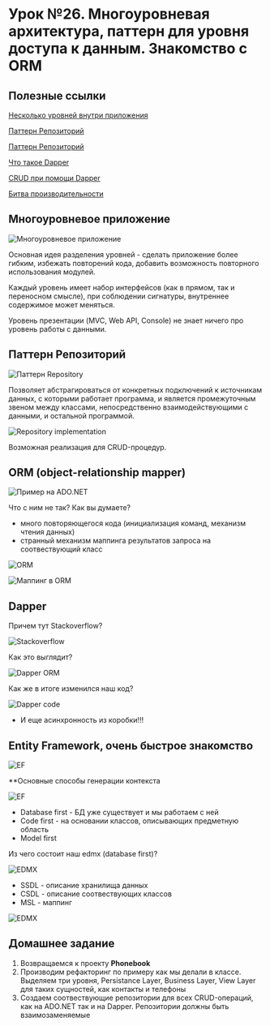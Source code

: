 # Урок №26. Многоуровневая архитектура, паттерн для уровня доступа к данным. Знакомство с ORM

## Полезные ссылки


[Несколько уровней внутри приложения](https://www.codeproject.com/Articles/36847/Three-Layer-Architecture-in-C-NET-2)

[Паттерн Репозиторий](https://metanit.com/sharp/articles/mvc/11.php)

[Паттерн Репозиторий](https://habr.com/ru/post/248505/)

[Что такое Dapper](https://dapper-tutorial.net/dapper)

[CRUD при помощи Dapper](https://habr.com/ru/sandbox/71430/)

[Битва производительности](https://exceptionnotfound.net/dapper-vs-entity-framework-vs-ado-net-performance-benchmarking/)

## Многоуровневое приложение

![Многоуровневое приложение](/Module-5/images/3-tiers.png)

Основная идея разделения уровней - сделать приложение более гибким, избежать повторений кода, добавить возможность повторного использования модулей.

Каждый уровень имеет набор интерфейсов (как в прямом, так и переносном смысле), при соблюдении сигнатуры, внутреннее содержимое может меняться.

Уровень презентации (MVC, Web API, Console) не знает ничего про уровень работы с данными.

## Паттерн Репозиторий

![Паттерн Repository](/Module-5/images/repository.png)

Позволяет абстрагироваться от конкретных подключений к источникам данных, с которыми работает программа, и является промежуточным звеном 
между классами, непосредственно взаимодействующими с данными, и остальной программой.

![Repository implementation](/Module-5/images/repository-implementation.png)

Возможная реализация для CRUD-процедур.

## ORM (object-relationship mapper)

![Пример на ADO.NET](/Module-5/images/adonet-sample.png)

Что с ним не так? Как вы думаете?

- много повторяющегося кода (инициализация команд, механизм чтения данных)
- странный механизм маппинга результатов запроса на соотвествующий класс

![ORM](/Module-5/images/orm.png)

![Маппинг в ORM](/Module-5/images/orm-mapping.png)


## Dapper

Причем тут Stackoverflow?

![Stackoverflow](/Module-5/images/so.png)

Как это выглядит?

![Dapper ORM](/Module-5/images/dapper-orm.png)

Как же в итоге изменился наш код?

![Dapper code](/Module-5/images/dapper-code.png)

- И еще асинхронность из коробки!!!

## Entity Framework, очень быстрое знакомство

![EF](/Module-5/images/ef-general.png)

**Основные способы генерации контекста

![EF](/Module-5/images/context-creation-ways.png)

- Database first - БД уже существует и мы работаем с ней
- Code first - на основании классов, описывающих предметную область
- Model first

Из чего состоит наш edmx (database first)? 

![EDMX](/Module-5/images/edmx-1.png)

- SSDL - описание хранилища данных
- CSDL - описание соотвествующих классов
- MSL - маппинг

![EDMX](/Module-5/images/edmx-2.png)

## Домашнее задание

1. Возвращаемся к проекту **Phonebook**
2. Производим рефакторинг по примеру как мы делали в классе. Выделяем три уровня, Persistance Layer, Business Layer, View Layer для таких сущностей, как контакты и телефоны
3. Создаем соотвествующие репозитории для всех CRUD-операций, как на ADO.NET так и на Dapper. Репозитории должны быть взаимозаменяемые
